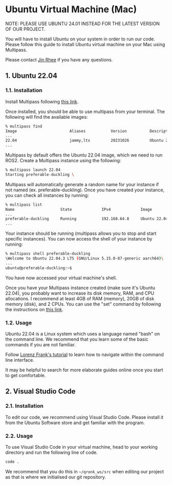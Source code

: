 # Ubuntu Virtual Machine (Mac)

NOTE: PLEASE USE UBUNTU 24.01 INSTEAD FOR THE LATEST VERSION OF OUR PROJECT.

You will have to install Ubuntu on your system in order to run our code. Please follow this guide to install Ubuntu virtual machine on your Mac using Multipass.

Please contact [Jin Rhee](mailto:jin.rhee@sjc.ox.ac.uk) if you have any questions.

## 1. Ubuntu 22.04

### 1.1. Installation

Install Multipass following [this link](https://multipass.run/docs/installing-on-macos).

Once installed, you should be able to use multipass from your terminal. The following will find the available images:
```bash
% multipass find
Image                       Aliases           Version          Description
...
22.04                       jammy,lts         20231026         Ubuntu 22.04 LTS
...
```
Multipass by default offers the Ubuntu 22.04 image, which we need to run ROS2. Create a Multipass instance using the following:
```bash
% multipass launch 22.04
Starting preferable-duckling \
```
Multipass will automatically generate a random name for your instance if not named (ex. preferable-duckling). Once you have created your instance, you can check all instances by running:
```bash
% multipass list
Name                    State             IPv4             Image
...
preferable-duckling     Running           192.168.64.8     Ubuntu 22.04 LTS
...
```
Your instance should be running (multipass allows you to stop and start specific instances). You can now access the shell of your instance by running:
```bash
% multipass shell preferable-duckling
\Welcome to Ubuntu 22.04.3 LTS (GNU/Linux 5.15.0-87-generic aarch64)\
...
ubuntu@preferable-duckling:~$
```
You have now accessed your virtual machine's shell.

Once you have your Multipass instance created (make sure it's Ubuntu 22.04), you probably want to increase its disk memory, RAM, and CPU allocations. I recommend at least 4GB of RAM (memory), 20GB of disk memory (disk), and 2 CPUs. You can use the "set" command by following the instructions on [this link](https://multipass.run/docs/modify-an-instance#heading--set-the-cpu-ram-or-disk-of-an-instance).

### 1.2. Usage

Ubuntu 22.04 is a Linux system which uses a language named "bash" on the command line. We recommend that you learn some of the basic commands if you are not familiar. 

Follow [Lorenz Frank's tutorial](https://medium.com/geekculture/basic-bash-commands-c54933183c89) to learn how to navigate within the command line interface. 

It may be helpful to search for more elaborate guides online once you start to get comfortable.

## 2. Visual Studio Code

### 2.1. Installation

To edit our code, we recommend using Visual Studio Code. Please install it from the Ubuntu Software store and get familiar with the program.

### 2.2. Usage

To use Visual Studio Code in your virtual machine, head to your working directory and run the following line of code.

```bash
code .
```

We recommend that you do this in `~/qronk_ws/src` when editing our project as that is where we initialised our git repository.
